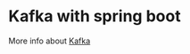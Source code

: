 # Kafka with spring boot

More info about [Kafka](https://github.com/vladyslavkrys/codelab/blob/master/Java/MessageBrockers/Kafka.md) 
